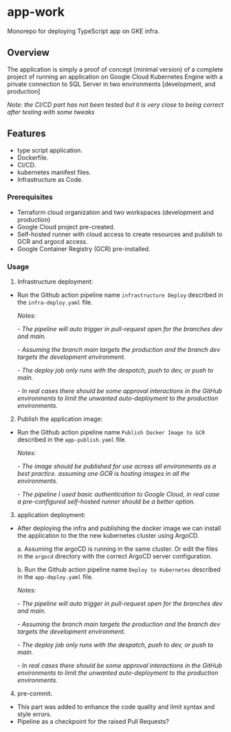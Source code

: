 # app-work
Monorepo for deploying TypeScript app on GKE infra.

## Overview
The application is simply a proof of concept (minimal version) of a complete project of running an application on Google Cloud Kubernetes Engine with a private connection to SQL Server in two environments [development, and production]

*Note: the CI/CD part has not been tested but it is very close to being correct after testing with some tweaks*

## Features
- type script application.
- Dockerfile.
- CI/CD.
- kubernetes manifest files.
- Infrastructure as Code.

### Prerequisites
- Terraform cloud organization and two workspaces (development and production)
- Google Cloud project pre-created.
- Self-hosted runner with cloud access to create resources and publish to GCR and argocd access.
- Google Container Registry (GCR) pre-installed.

### Usage
1. Infrastructure deployment:
- Run the Github action pipeline name `infrastructure Deploy` described in the `infra-deploy.yaml` file.

    *Notes:*

    *-  The pipeline will auto trigger in pull-request open for the branches dev and main.* 

    *- Assuming the branch main targets the production and the branch dev targets the development environment.*

    *- The deploy job only runs with the despatch, push to dev, or push to main.*

    *- In real cases there should be some approval interactions in the GitHub environments to limit the unwanted auto-deployment to the production environments.*


2. Publish the application image:
    
- Run the Github action pipeline name `Publish Docker Image to GCR` described in the `app-publish.yaml` file.

    *Notes:*

    *- The image should be published for use across all environments as a best practice. assuming one GCR is hosting images in all the environments.* 

    *- The pipeline I used basic authentication to Google Cloud, in real case a pre-configured self-hosted runner should be a better option.*

3. application deployment:

- After deploying the infra and publishing the docker image we can install the application to the the new kubernetes cluster using ArgoCD.
    
    a. Assuming the argoCD is running in the same cluster. Or edit the files in the `argocd` directory with the correct ArgoCD server configuration.

    b. Run the Github action pipeline name `Deploy to Kubernetes` described in the `app-deploy.yaml` file.

    *Notes:*

    *-  The pipeline will auto trigger in pull-request open for the branches dev and main.* 

    *- Assuming the branch main targets the production and the branch dev targets the development environment.*

    *- The deploy job only runs with the despatch, push to dev, or push to main.*

    *- In real cases there should be some approval interactions in the GitHub environments to limit the unwanted auto-deployment to the production environments.*

4. pre-commit.
- This part was added to enhance the code quality and limit syntax and style errors.
- Pipeline as a checkpoint for the raised Pull Requests? 


